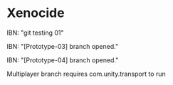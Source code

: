 # Xenocide
 
IBN: "git testing 01"

IBN: "[Prototype-03] branch opened."

IBN: "[Prototype-04] branch opened."

Multiplayer branch requires com.unity.transport to run
